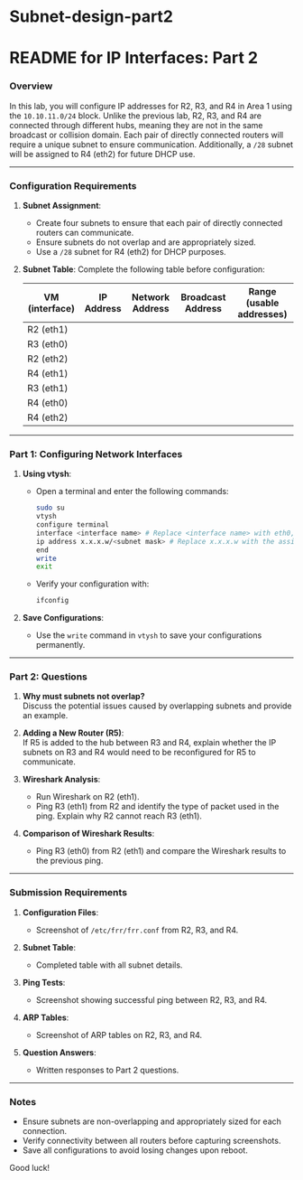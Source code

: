 # Subnet-design-part2
# README for IP Interfaces: Part 2


### Overview
In this lab, you will configure IP addresses for R2, R3, and R4 in Area 1 using the `10.10.11.0/24` block. Unlike the previous lab, R2, R3, and R4 are connected through different hubs, meaning they are not in the same broadcast or collision domain. Each pair of directly connected routers will require a unique subnet to ensure communication. Additionally, a `/28` subnet will be assigned to R4 (eth2) for future DHCP use.

---

### Configuration Requirements

1. **Subnet Assignment**:
   - Create four subnets to ensure that each pair of directly connected routers can communicate.
   - Ensure subnets do not overlap and are appropriately sized.
   - Use a `/28` subnet for R4 (eth2) for DHCP purposes.

2. **Subnet Table**:
   Complete the following table before configuration:

   | VM (interface) | IP Address | Network Address | Broadcast Address | Range (usable addresses) |
   |----------------|------------|-----------------|-------------------|--------------------------|
   | R2 (eth1)      |            |                 |                   |                          |
   | R3 (eth0)      |            |                 |                   |                          |
   | R2 (eth2)      |            |                 |                   |                          |
   | R4 (eth1)      |            |                 |                   |                          |
   | R3 (eth1)      |            |                 |                   |                          |
   | R4 (eth0)      |            |                 |                   |                          |
   | R4 (eth2)      |            |                 |                   |                          |

---

### Part 1: Configuring Network Interfaces

1. **Using vtysh**:
   - Open a terminal and enter the following commands:
     ```bash
     sudo su
     vtysh
     configure terminal
     interface <interface name> # Replace <interface name> with eth0, eth1, or eth2
     ip address x.x.x.w/<subnet mask> # Replace x.x.x.w with the assigned IP
     end
     write
     exit
     ```
   - Verify your configuration with:
     ```bash
     ifconfig
     ```

2. **Save Configurations**:
   - Use the `write` command in `vtysh` to save your configurations permanently.

---

### Part 2: Questions

1. **Why must subnets not overlap?**  
   Discuss the potential issues caused by overlapping subnets and provide an example.

2. **Adding a New Router (R5)**:  
   If R5 is added to the hub between R3 and R4, explain whether the IP subnets on R3 and R4 would need to be reconfigured for R5 to communicate.

3. **Wireshark Analysis**:  
   - Run Wireshark on R2 (eth1).
   - Ping R3 (eth1) from R2 and identify the type of packet used in the ping. Explain why R2 cannot reach R3 (eth1).

4. **Comparison of Wireshark Results**:  
   - Ping R3 (eth0) from R2 (eth1) and compare the Wireshark results to the previous ping.

---

### Submission Requirements

1. **Configuration Files**:
   - Screenshot of `/etc/frr/frr.conf` from R2, R3, and R4.

2. **Subnet Table**:
   - Completed table with all subnet details.

3. **Ping Tests**:
   - Screenshot showing successful ping between R2, R3, and R4.

4. **ARP Tables**:
   - Screenshot of ARP tables on R2, R3, and R4.

5. **Question Answers**:
   - Written responses to Part 2 questions.

---

### Notes
- Ensure subnets are non-overlapping and appropriately sized for each connection.
- Verify connectivity between all routers before capturing screenshots.
- Save all configurations to avoid losing changes upon reboot.

Good luck!
